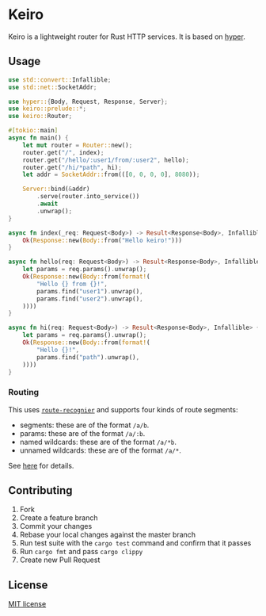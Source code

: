 # Keiro
Keiro is a lightweight router for Rust HTTP services. It is based on [hyper](https://github.com/hyperium/hyper).

## Usage
```rust
use std::convert::Infallible;
use std::net::SocketAddr;

use hyper::{Body, Request, Response, Server};
use keiro::prelude::*;
use keiro::Router;

#[tokio::main]
async fn main() {
    let mut router = Router::new();
    router.get("/", index);
    router.get("/hello/:user1/from/:user2", hello);
    router.get("/hi/*path", hi);
    let addr = SocketAddr::from(([0, 0, 0, 0], 8080));

    Server::bind(&addr)
        .serve(router.into_service())
        .await
        .unwrap();
}

async fn index(_req: Request<Body>) -> Result<Response<Body>, Infallible> {
    Ok(Response::new(Body::from("Hello keiro!")))
}

async fn hello(req: Request<Body>) -> Result<Response<Body>, Infallible> {
    let params = req.params().unwrap();
    Ok(Response::new(Body::from(format!(
        "Hello {} from {}!",
        params.find("user1").unwrap(),
        params.find("user2").unwrap(),
    ))))
}

async fn hi(req: Request<Body>) -> Result<Response<Body>, Infallible> {
    let params = req.params().unwrap();
    Ok(Response::new(Body::from(format!(
        "Hello {}!",
        params.find("path").unwrap(),
    ))))
}
```

### Routing

This uses [`route-recognier`](https://github.com/http-rs/route-recognizer) and supports
four kinds of route segments:
- segments: these are of the format `/a/b`.
- params: these are of the format `/a/:b`.
- named wildcards: these are of the format `/a/*b`.
- unnamed wildcards: these are of the format `/a/*`.

See [here](https://docs.rs/route-recognizer/0.3.0/route_recognizer/#routing-params) for details.

## Contributing
1. Fork
2. Create a feature branch
3. Commit your changes
4. Rebase your local changes against the master branch
5. Run test suite with the `cargo test` command and confirm that it passes
6. Run `cargo fmt` and pass `cargo clippy`
7. Create new Pull Request

## License
[MIT license](LICENSE)
